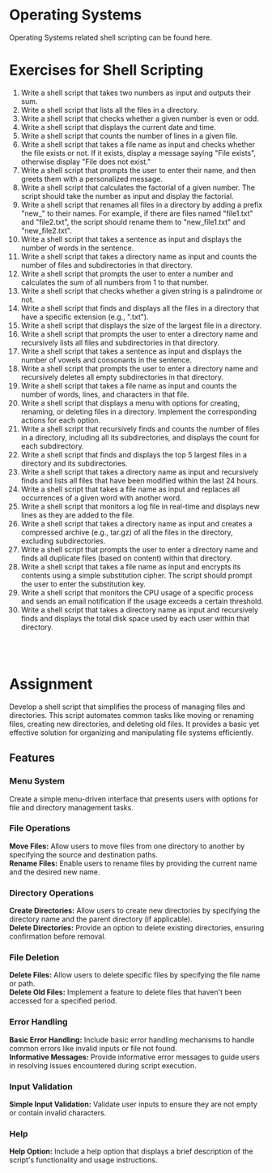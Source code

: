# Operating Systems
 Operating Systems related shell scripting can be found here.
 
 
<h1><b>Exercises for Shell Scripting</b></h1>
<ol type="1">
 <li>Write a shell script that takes two numbers as input and outputs their sum.</li>
 <li>Write a shell script that lists all the files in a directory.</li>
 <li>Write a shell script that checks whether a given number is even or odd.</li>
 <li>Write a shell script that displays the current date and time.</li>
 <li>Write a shell script that counts the number of lines in a given file.</li>
 <li>Write a shell script that takes a file name as input and checks whether the file exists or not. If it exists, display a message saying "File exists", otherwise display "File does not exist."</li>
 <li>Write a shell script that prompts the user to enter their name, and then greets them with a personalized message.</li>
 <li>Write a shell script that calculates the factorial of a given number. The script should take the number as input and display the factorial.</li>
 <li>Write a shell script that renames all files in a directory by adding a prefix "new_" to their names. For example, if there are files named "file1.txt" and "file2.txt", the script should rename them to "new_file1.txt" and "new_file2.txt".</li>
 <li>Write a shell script that takes a sentence as input and displays the number of words in the sentence.</li>
 <li>Write a shell script that takes a directory name as input and counts the number of files and subdirectories in that directory.</li>
 <li>Write a shell script that prompts the user to enter a number and calculates the sum of all numbers from 1 to that number.</li>
 <li>Write a shell script that checks whether a given string is a palindrome or not.</li>
 <li>Write a shell script that finds and displays all the files in a directory that have a specific extension (e.g., ".txt").</li>
 <li>Write a shell script that displays the size of the largest file in a directory.</li>
 <li>Write a shell script that prompts the user to enter a directory name and recursively lists all files and subdirectories in that directory.</li>
 <li>Write a shell script that takes a sentence as input and displays the number of vowels and consonants in the sentence.</li>
 <li>Write a shell script that prompts the user to enter a directory name and recursively deletes all empty subdirectories in that directory.</li>
 <li>Write a shell script that takes a file name as input and counts the number of words, lines, and characters in that file.</li>
 <li>Write a shell script that displays a menu with options for creating, renaming, or deleting files in a directory. Implement the corresponding actions for each option.</li>
 <li>Write a shell script that recursively finds and counts the number of files in a directory, including all its subdirectories, and displays the count for each subdirectory.</li>
 <li> Write a shell script that finds and displays the top 5 largest files in a directory and its subdirectories.</li>
 <li>Write a shell script that takes a directory name as input and recursively finds and lists all files that have been modified within the last 24 hours.
 <li>Write a shell script that takes a file name as input and replaces all occurrences of a given word with another word.</li>
 <li>Write a shell script that monitors a log file in real-time and displays new lines as they are added to the file.</li>
 <li>Write a shell script that takes a directory name as input and creates a compressed archive (e.g., tar.gz) of all the files in the directory, excluding subdirectories.</li>
 <li>Write a shell script that prompts the user to enter a directory name and finds all duplicate files (based on content) within that directory.</li>
 <li>Write a shell script that takes a file name as input and encrypts its contents using a simple substitution cipher. The script should prompt the user to enter the substitution key.</li>
 <li>Write a shell script that monitors the CPU usage of a specific process and sends an email notification if the usage exceeds a certain threshold.</li>
 <li>Write a shell script that takes a directory name as input and recursively finds and displays the total disk space used by each user within that directory.</li>
</ol><br><br>

<h1><b>Assignment</b></h1>
Develop a shell script that simplifies the process of managing files and directories. This script automates common tasks like moving or renaming files, creating new directories, and deleting old files. It provides a basic yet effective solution for organizing and manipulating file systems efficiently.

<h2><b>Features</b></h2>

<h3>Menu System</h3>
Create a simple menu-driven interface that presents users with options for file and directory management tasks.

<h3>File Operations</h3>
<b>Move Files:</b>
Allow users to move files from one directory to another by specifying the source and destination paths.<br>
<b>Rename Files:</b>
Enable users to rename files by providing the current name and the desired new name.

<h3>Directory Operations</h3>
<b>Create Directories:</b>
Allow users to create new directories by specifying the directory name and the parent directory (if applicable).<br>
<b>Delete Directories:</b>
Provide an option to delete existing directories, ensuring confirmation before removal.

<h3>File Deletion</h3>
<b>Delete Files:</b>
Allow users to delete specific files by specifying the file name or path.<br>
<b>Delete Old Files:</b>
Implement a feature to delete files that haven't been accessed for a specified period.

<h3>Error Handling</h3>
<b>Basic Error Handling:</b>
Include basic error handling mechanisms to handle common errors like invalid inputs or file not found.<br>
<b>Informative Messages:</b>
Provide informative error messages to guide users in resolving issues encountered during script execution.

<h3>Input Validation</h3>
<b>Simple Input Validation:</b>
Validate user inputs to ensure they are not empty or contain invalid characters.

<h3>Help</h3>
<b>Help Option:</b>
Include a help option that displays a brief description of the script's functionality and usage instructions.
